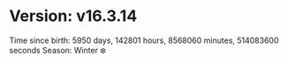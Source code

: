 # Version: v16.3.14
Time since birth: 5950 days, 142801 hours, 8568060 minutes, 514083600 seconds
Season: Winter ❄️
